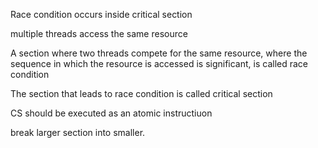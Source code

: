 Race condition occurs inside critical section

multiple threads access the same resource

A section where two threads compete for the same resource, where the sequence in which the resource is accessed is
significant, is called race condition

The section that leads to race condition is called critical section

CS should be executed as an atomic instructiuon

break larger section into smaller.

